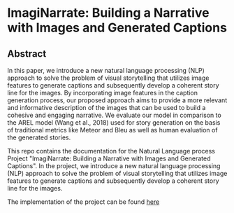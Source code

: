 # ImagiNarrate: Building a Narrative with Images and Generated Captions

## Abstract

In this paper, we introduce a new natural language processing (NLP) approach to solve the
problem of visual storytelling that utilizes image features to generate captions and subsequently
develop a coherent story line for the images. By incorporating image features in
the caption generation process, our proposed approach aims to provide a more relevant and
informative description of the images that can be used to build a cohesive and engaging narrative.
We evaluate our model in comparison to the AREL model (Wang et al., 2018) used
for story generation on the basis of traditional metrics like Meteor and Bleu as well as human
evaluation of the generated stories.

This repo contains the documentation for the Natural Language process Project "ImagiNarrate: Building a Narrative with Images and Generated Captions".
In the project, we introduce a new natural language processing (NLP) approach to solve the problem of visual storytelling that utilizes image features to generate captions and subsequently develop a coherent story line for the images.

The implementation of the project can be found [here](https://github.com/Asmita-Chotani/NLP_Paper_Implementation.git)
